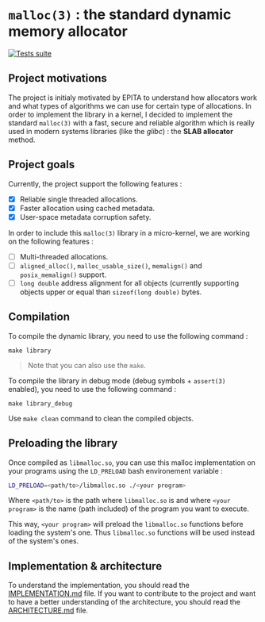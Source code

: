 # `malloc(3)` : the standard dynamic memory allocator

[![Tests suite](https://github.com/nathan-rabet/libmalloc/actions/workflows/tests_suite.yml/badge.svg)](https://github.com/nathan-rabet/libmalloc/actions/workflows/tests_suite.yml)

## Project motivations

The project is initialy motivated by EPITA to understand how allocators work and what types of algorithms we can use for certain type of allocations. In order to implement the library in a kernel, I decided to implement the standard `malloc(3)` with a fast, secure and reliable algorithm which is really used in modern systems libraries (like the *glibc*) : the **SLAB allocator** method.

## Project goals

Currently, the project support the following features :

- [x] Reliable single threaded allocations.
- [x] Faster allocation using cached metadata.
- [x] User-space metadata corruption safety.

In order to include this `malloc(3)` library in a micro-kernel, we are working on the following features :

- [ ] Multi-threaded allocations.
- [ ] `aligned_alloc()`, `malloc_usable_size()`, `memalign()` and `posix_memalign()` support.
- [ ] `long double` address alignment for all objects (currently supporting objects upper or equal than `sizeof(long double)` bytes.

## Compilation

To compile the dynamic library, you need to use the following command :

    make library

> Note that you can also use the `make`.

To compile the library in debug mode (debug symbols + `assert(3)` enabled), you need to use the following command :

    make library_debug

Use  `make clean` command to clean the compiled objects.

## Preloading the library

Once compiled as `libmalloc.so`, you can use this malloc implementation on your programs using the `LD_PRELOAD` bash environement variable :

```bash
LD_PRELOAD=<path/to>/libmalloc.so ./<your program>
```

Where `<path/to>` is the path where `libmalloc.so` is and where `<your program>` is the name (path included) of the program you want to execute.

This way, `<your program>` will preload the `libmalloc.so` functions before loading the system's one. Thus `libmalloc.so` functions will be used instead of the system's ones.

## Implementation & architecture

To understand the implementation, you should read the [IMPLEMENTATION.md](IMPLEMENTATION.md) file.
If you want to contribute to the project and want to have a better understanding of the architecture, you should read the [ARCHITECTURE.md](ARCHITECTURE.md) file.
